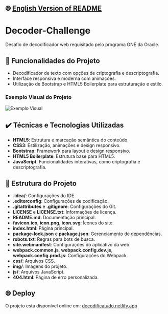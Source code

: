 ## 🌐 [English Version of README](README_EN.md)

# Decoder-Challenge

Desafio de decodificador web requisitado pelo programa ONE da Oracle.

## 🔨 Funcionalidades do Projeto

- Decodificador de texto com opções de criptografia e descriptografia.
- Interface responsiva e moderna com animações.
- Utilização de Bootstrap e HTML5 Boilerplate para estruturação e estilo.

### Exemplo Visual do Projeto

![Exemplo Visual](https://github.com/user-attachments/assets/7aa0dce6-f53e-4e28-8beb-e6b2134835dd)

## ✔️ Técnicas e Tecnologias Utilizadas

- **HTML5**: Estrutura e marcação semântica do conteúdo.
- **CSS3**: Estilização, animações e design responsivo.
- **Bootstrap**: Framework para layout e design responsivo.
- **HTML5 Boilerplate**: Estrutura base para HTML5.
- **JavaScript**: Funcionalidades interativas, como criptografia e descriptografia.

## 📁 Estrutura do Projeto

- **.idea/**: Configurações do IDE.
- **.editorconfig**: Configurações de codificação.
- **.gitattributes** e **.gitignore**: Configurações do Git.
- **LICENSE** e **LICENSE.txt**: Informações de licença.
- **README.md**: Documentação principal.
- **favicon.ico**, **icon.png**, **icon.svg**: Ícones do site.
- **index.html**: Página principal.
- **package-lock.json** e **package.json**: Gerenciamento de dependências.
- **robots.txt**: Regras para bots de busca.
- **site.webmanifest**: Configurações do aplicativo da web.
- **webpack.common.js**, **webpack.config.dev.js**, **webpack.config.prod.js**: Configurações do Webpack.
- **css/**: Arquivos CSS.
- **img/**: Imagens do projeto.
- **js/**: Arquivos JavaScript.
- **404.html**: Página de erro personalizada.

## 🌐 Deploy

O projeto está disponível online em: [decodificatudo.netlify.app](https://decodificatudo.netlify.app/)
